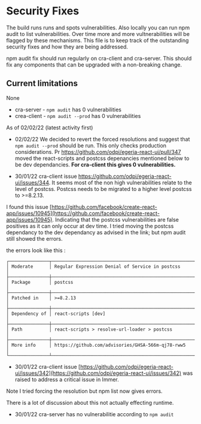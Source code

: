 # Security Fixes

The build runs runs and spots vulnerabilities.
Also locally you can run npm audit to list vulnerabilities. 
Over time more and more vultnerabilities will be flagged by these mechanisms. This file is to keep track of the outstanding security fixes and how they are being addressed.

npm audit fix should run regularly on cra-client and cra-server. This should fix any components that can be upgraded with a non-breaking change. 

## Current limitations

None
* cra-server - ```npm audit``` has 0 vulnerabilities
* crea-client - ```npm audit --prod``` has 0 vulnerabilities


As of 02/02/22 (latest activity first)

* 02/02/22 We decided to revert the forced resolutions and suggest that ```npm audit --prod``` should be run. This only checks production considerations. Pr https://github.com/odpi/egeria-react-ui/pull/347 moved the react-scripts and postcss depenancies mentioned below to be dev dependancies. **For cra-client this gives 0 vulnerabilities.**


* 30/01/22 cra-client issue https://github.com/odpi/egeria-react-ui/issues/344. It seems most of the non high vulnerabilities relate to the level of postcss. Postcss
needs to be migrated to a higher level postcss to >=8.2.13. 

I found this issue [https://github.com/facebook/create-react-app/issues/10945](https://github.com/facebook/create-react-app/issues/10945). Indicating that the postcss vulnerabilities are false positives as it can only occur at dev time. I tried moving the postcss dependancy to the dev dependancy as advised in the link; but npm audit still showed the errors.


the errors look like this :

```
┌───────────────┬──────────────────────────────────────────────────────────────┐
│ Moderate      │ Regular Expression Denial of Service in postcss              │
├───────────────┼──────────────────────────────────────────────────────────────┤
│ Package       │ postcss                                                      │
├───────────────┼──────────────────────────────────────────────────────────────┤
│ Patched in    │ >=8.2.13                                                     │
├───────────────┼──────────────────────────────────────────────────────────────┤
│ Dependency of │ react-scripts [dev]                                          │
├───────────────┼──────────────────────────────────────────────────────────────┤
│ Path          │ react-scripts > resolve-url-loader > postcss                 │
├───────────────┼──────────────────────────────────────────────────────────────┤
│ More info     │ https://github.com/advisories/GHSA-566m-qj78-rww5            │
└───────────────┴──────────────────────────────────────────────────────────────┘

```

* 30/01/22 cra-client issue [https://github.com/odpi/egeria-react-ui/issues/342](https://github.com/odpi/egeria-react-ui/issues/342) was raised to address a critical issue in Immer. 

Note I tried forcing the resolution but npm list now gives errors.

There is a lot of discussion about this not actually effecting runtime. 

* 30/01/22 cra-server has no vulnerabilitie according to ```npm audit```

